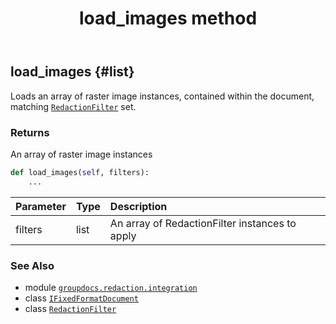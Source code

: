 ﻿---
title: load_images method
second_title: GroupDocs.Redaction for Python via .NET API References
description: 
type: docs
url: /python-net/groupdocs.redaction.integration/ifixedformatdocument/load_images/
is_root: false
weight: 20
---

## load_images {#list}

Loads an array of raster image instances, contained within the document, matching [`RedactionFilter`](/redaction/python-net/groupdocs.redaction.redactions/redactionfilter) set.


### Returns 


An array of raster image instances


```python
def load_images(self, filters):
    ...
```


| Parameter | Type | Description |
| :- | :- | :- |
| filters | list | An array of RedactionFilter instances to apply |



### See Also
* module [`groupdocs.redaction.integration`](../../)
* class [`IFixedFormatDocument`](/redaction/python-net/groupdocs.redaction.integration/ifixedformatdocument)
* class [`RedactionFilter`](/redaction/python-net/groupdocs.redaction.redactions/redactionfilter)
